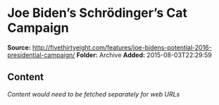# Joe Biden’s Schrödinger’s Cat Campaign

**Source:** http://fivethirtyeight.com/features/joe-bidens-potential-2016-presidential-campaign/
**Folder:** Archive
**Added:** 2015-08-03T22:29:59




## Content
*Content would need to be fetched separately for web URLs*
